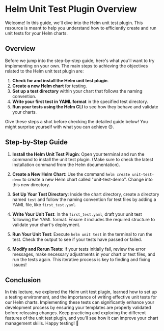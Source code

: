 # Helm Unit Test Plugin Overview

Welcome! In this guide, we'll dive into the Helm unit test plugin. This resource is meant to help you understand how to efficiently create and run unit tests for your Helm charts.

## Overview

Before we jump into the step-by-step guide, here's what you'll want to try implementing on your own. The main steps to achieving the objectives related to the Helm unit test plugin are:

1. **Check for and install the Helm unit test plugin**.
2. **Create a new Helm chart** for testing.
3. **Set up a test directory** within your chart that follows the naming convention.
4. **Write your first test in YAML format** in the specified test directory.
5. **Run your tests using the Helm CLI** to see how they behave and validate your charts.

Give these steps a shot before checking the detailed guide below! You might surprise yourself with what you can achieve 😊.

## Step-by-Step Guide

1. **Install the Helm Unit Test Plugin**:
   Open your terminal and run the command to install the unit test plugin. (Make sure to check the latest installation command from the Helm documentation).

2. **Create a New Helm Chart**:
   Use the command `helm create unit-test-demo` to create a new Helm chart called "unit-test-demo". Change into this new directory.

3. **Set Up Your Test Directory**:
   Inside the chart directory, create a directory named `test` and follow the naming convention for test files by adding a YAML file, like `first_test.yaml`.

4. **Write Your Unit Test**:
   In the `first_test.yaml`, draft your unit test following the YAML format. Ensure it includes the required structure to validate your chart's deployment.

5. **Run Your Unit Test**:
   Execute `helm unit test` in the terminal to run the test. Check the output to see if your tests have passed or failed.

6. **Modify and Rerun Tests**:
   If your tests initially fail, review the error messages, make necessary adjustments in your chart or test files, and run the tests again. This iterative process is key to finding and fixing issues!

## Conclusion

In this lecture, we explored the Helm unit test plugin, learned how to set up a testing environment, and the importance of writing effective unit tests for our Helm charts. Implementing these tests can significantly enhance your development process by ensuring your templates are properly validated before releasing changes. Keep practicing and exploring the different features of the unit test plugin, and you'll see how it can improve your chart management skills. Happy testing! 🚀
